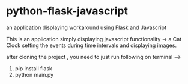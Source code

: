 # python-flask-javascript
an application displaying workaround using Flask and Javascript

This is an application simply displaying javascript functionality -> a Cat Clock setting the events during time intervals and displaying images.


after cloning the project , you need to just run following on terminal --> 
1. pip install flask
2. python main.py
